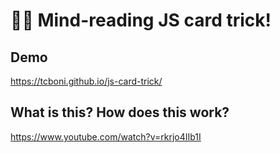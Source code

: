 # 🧙‍♂️ Mind-reading JS card trick!

## Demo

https://tcboni.github.io/js-card-trick/

## What is this? How does this work?

https://www.youtube.com/watch?v=rkrjo4IIb1I
